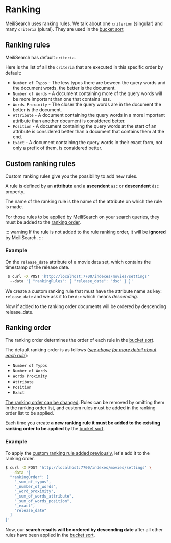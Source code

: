 # Ranking

MeiliSearch uses ranking rules. We talk about one `criterion` (singular) and many `criteria` (plural). They are used in the [bucket sort](/guides/advanced_guides/bucket_sort.md)

## Ranking rules

MeiliSearch has default `criteria`.

Here is the list of all the `criteria` that are executed in this specific order by default:

- `Number of Typos` - The less typos there are beween the query words and the document words, the better is the document.
- `Number of Words` - A document containing more of the query words will be more important than one that contains less.
- `Words Proximity` - The closer the query words are in the document the better is the document.
- `Attribute` - A document containing the query words in a more important attribute than another document is considered better.
- `Position` - A document containing the query words at the start of an attribute is considered better than a document that contains them at the end.
- `Exact` - A document containing the query words in their exact form, not only a prefix of them, is considered better.


## Custom ranking rules

Custom ranking rules give you the possibility to add new rules.

A rule is defined by an **attribute** and a **ascendent** `asc` or **descendent** `dsc` property.

The name of the ranking rule is the name of the attribute on which the rule is made.

For those rules to be applied by MeiliSearch on your search queries, they must be added to the [ranking order](/guides/advanced_guides/ranking.md#ranking-order).

::: warning
If the rule is not added to the rule ranking order, it will be **ignored** by MeiliSearch.
:::

### Example

On the `release_date` attribute of a movie data set, which contains the timestamp of the release date.
```bash
 $ curl -X POST 'http://localhost:7700/indexes/movies/settings'
  --data '{ "rankingRules": { "release_date": "dsc" } }'
```

We create a custom ranking rule that must have the attribute name as key: `release_date` and we ask it to be `dsc` which means *descending*.

Now if added to the ranking order documents will be ordered by descending release_date.

## Ranking order

The ranking order determines the order of each rule in the [bucket sort](/guides/advanced_guides/bucket_sort.md).

The default ranking order is as follows ([*see above for more detail about each rule*](/guides/advanced_guides/ranking.md#ranking-rules)):

- `Number of Typos`
- `Number of Words`
- `Words Proximity`
- `Attribute`
- `Position`
- `Exact`

[The ranking order can be changed](/references/ranking_rules.md). Rules can be removed by omitting them in the ranking order list, and custom rules must be added in the ranking order list to be applied.

Each time you create **a new ranking rule it must be added to the existing ranking order to be applied** by the [bucket sort](/guides/advanced_guides/bucket_sort.md).

### Example

To apply the [custom ranking rule added previously](/guides/advanced_guides/ranking.md#custom-ranking-rules), let's add it to the ranking order.

```bash
$ curl -X POST 'http://localhost:7700/indexes/movies/settings' \
  --data '{
  "rankingOrder": [
    "_sum_of_typos",
    "_number_of_words",
    "_word_proximity",
    "_sum_of_words_attribute",
    "_sum_of_words_position",
    "_exact",
    "release_date"
  ]
}'
```

Now, our **search results will be ordered by descending date** after all other rules have been applied in the [bucket sort](/guides/advanced_guides/bucket_sort.md).
